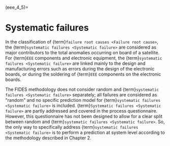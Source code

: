 <!--- Copyright (C) Matrisk GmbH 2022 -->

(eee_4_5)=
# Systematic failures

In the classification of {term}`failure root causes <Failure root cause>`, the {term}`systematic failures <Systematic failure>` are considered as major contributors to the total anomalies occurring on board of a satellite. For {term}`EEE` components and electronic equipment, the {term}`systematic failures <Systematic failure>` are linked mainly to the design and manufacturing errors such as errors during the design of the electronic boards, or during the soldering of {term}`EEE` components on the electronic boards.

The FIDES methodology does not consider random and {term}`systematic failures <Systematic failure>` separately; all failures are considered as "random" and no specific prediction model for {term}`systematic failures <Systematic failure>` is included. {term}`Systematic failures <Systematic failure>` are partly addressed and covered in the process questionnaire. However, this questionnaire has not been designed to allow for a clear split between random and {term}`systematic failures <Systematic failure>`. So, the only way to specifically address {term}`systematic failures <Systematic failure>` is to perform a prediction at system level according to the methodology described in Chapter 2.

